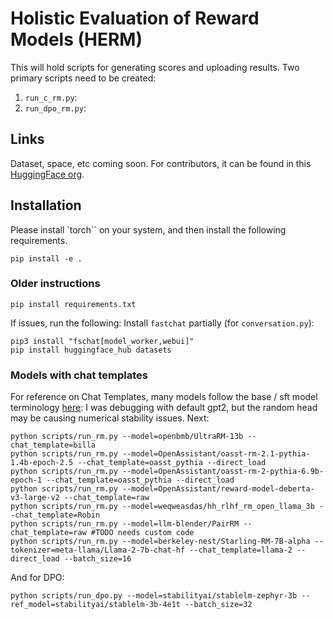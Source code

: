 # Holistic Evaluation of Reward Models (HERM)

This will hold scripts for generating scores and uploading results.
Two primary scripts need to be created:
1. `run_c_rm.py`:
2. `run_dpo_rm.py`:

## Links
Dataset, space, etc coming soon.
For contributors, it can be found in this [HuggingFace org](https://huggingface.co/ai2-rlhf-collab).

## Installation
Please install `torch`` on your system, and then install the following requirements.
```
pip install -e .
```

### Older instructions
```
pip install requirements.txt
```

If issues, run the following:
Install `fastchat` partially (for `conversation.py`):
```
pip3 install "fschat[model_worker,webui]"
pip install huggingface_hub datasets
```


### Models with chat templates
For reference on Chat Templates, many models follow the base / sft model terminology [here](https://github.com/lm-sys/FastChat/blob/main/fastchat/conversation.py):
I was debugging with default gpt2, but the random head may be causing numerical stability issues.
Next:
```
python scripts/run_rm.py --model=openbmb/UltraRM-13b --chat_template=billa
python scripts/run_rm.py --model=OpenAssistant/oasst-rm-2.1-pythia-1.4b-epoch-2.5 --chat_template=oasst_pythia --direct_load
python scripts/run_rm.py --model=OpenAssistant/oasst-rm-2-pythia-6.9b-epoch-1 --chat_template=oasst_pythia --direct_load
python scripts/run_rm.py --model=OpenAssistant/reward-model-deberta-v3-large-v2 --chat_template=raw
python scripts/run_rm.py --model=weqweasdas/hh_rlhf_rm_open_llama_3b --chat_template=Robin
python scripts/run_rm.py --model=llm-blender/PairRM --chat_template=raw #TODO needs custom code
python scripts/run_rm.py --model=berkeley-nest/Starling-RM-7B-alpha --tokenizer=meta-llama/Llama-2-7b-chat-hf --chat_template=llama-2 --direct_load --batch_size=16
```

And for DPO:
```
python scripts/run_dpo.py --model=stabilityai/stablelm-zephyr-3b --ref_model=stabilityai/stablelm-3b-4e1t --batch_size=32
```